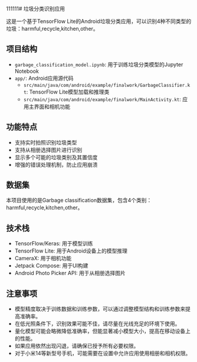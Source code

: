111111# 垃圾分类识别应用

这是一个基于TensorFlow Lite的Android垃圾分类应用，可以识别4种不同类型的垃圾：harmful,recycle,kitchen,other。

## 项目结构

- `garbage_classification_model.ipynb`: 用于训练垃圾分类模型的Jupyter Notebook
- `app/`: Android应用源代码
  - `src/main/java/com/android/example/finalwork/GarbageClassifier.kt`: TensorFlow Lite模型加载和推理类
  - `src/main/java/com/android/example/finalwork/MainActivity.kt`: 应用主界面和相机功能

## 功能特点

- 支持实时拍照识别垃圾类型
- 支持从相册选择图片进行识别
- 显示多个可能的垃圾类别及其置信度
- 增强的错误处理机制，防止应用崩溃



## 数据集

本项目使用的是Garbage classification数据集，包含4个类别：harmful,recycle,kitchen,other。

## 技术栈

- TensorFlow/Keras: 用于模型训练
- TensorFlow Lite: 用于Android设备上的模型推理
- CameraX: 用于相机功能
- Jetpack Compose: 用于UI构建
- Android Photo Picker API: 用于从相册选择图片

## 注意事项

- 模型精度取决于训练数据和训练参数，可以通过调整模型结构和训练参数来提高准确率。
- 在低光照条件下，识别效果可能不佳，请尽量在光线充足的环境下使用。
- 量化模型可能会略微降低准确率，但能显著减小模型大小，提高在移动设备上的性能。
- 如果应用依然出现闪退，请确保已授予所有必要权限。
- 对于小米14等新型号手机，可能需要在设置中允许应用使用相册和相机权限。
